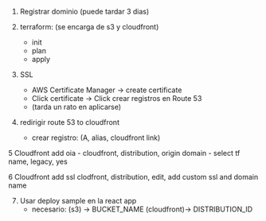 1. Registrar dominio (puede tardar 3 dias)

2. terraform: (se encarga de s3 y cloudfront)
    - init
    - plan
    - apply


3. SSL 
    - AWS Certificate Manager -> create certificate
    - Click certificate -> Click crear registros en Route 53
    - (tarda un rato en aplicarse)

4. redirigir route 53 to cloudfront
    - crear registro: (A, alias, cloudfront link)

5 Cloudfront add oia
    - cloudfront, distribution, origin domain
    - select tf name, legacy, yes

6 Cloudfront add ssl
    clodfront, distribution, edit, add custom ssl and domain name

7. Usar deploy sample en la react app
    - necesario: 
        (s3) -> BUCKET_NAME
        (cloudfront)-> DISTRIBUTION_ID